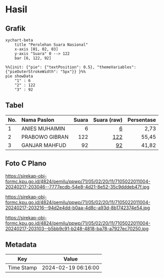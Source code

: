 # Hasil

## Grafik

```mermaid
xychart-beta
    title "Perolehan Suara Nasional"
    x-axis [01, 02, 03]
    y-axis "Suara" 0 --> 122
    bar [6, 122, 92]
```

```mermaid
%%{init: {"pie": {"textPosition": 0.5}, "themeVariables": {"pieOuterStrokeWidth": "5px"}} }%%
pie showData
    "1" : 6
    "2" : 122
    "3" : 92
```

## Tabel

| No. | Nama Paslon    | Suara | Suara (raw) | Persentase |
|:--- |:-------------- | -----:| -----------:| ----------:|
| 1   | ANIES MUHAIMIN | 6     | [6][p-1]    | 2,73       |
| 2   | PRABOWO GIBRAN | 122   | [122][p-2]  | 55,45      |
| 3   | GANJAR MAHFUD  | 92    | [92][p-3]   | 41,82      |


[p-1]: https://github.com/gigit-pemilu/pemilu-2024/blob/main/pilpres/hitung-suara/sub/71-sulawesi-utara/sub/05-minahasa-selatan/sub/02-tompaso-baru/sub/2011-tompaso-baru-i/sub/004-tps/sub/paslon-1.txt
[p-2]: https://github.com/gigit-pemilu/pemilu-2024/blob/main/pilpres/hitung-suara/sub/71-sulawesi-utara/sub/05-minahasa-selatan/sub/02-tompaso-baru/sub/2011-tompaso-baru-i/sub/004-tps/sub/paslon-2.txt
[p-3]: https://github.com/gigit-pemilu/pemilu-2024/blob/main/pilpres/hitung-suara/sub/71-sulawesi-utara/sub/05-minahasa-selatan/sub/02-tompaso-baru/sub/2011-tompaso-baru-i/sub/004-tps/sub/paslon-3.txt

## Foto C Plano

https://sirekap-obj-formc.kpu.go.id/4824/pemilu/ppwp/71/05/02/20/11/7105022011004-20240217-203046--7777ecdb-54e8-4d21-8e52-35c9dddeb47f.jpg

https://sirekap-obj-formc.kpu.go.id/4824/pemilu/ppwp/71/05/02/20/11/7105022011004-20240217-203216--94d2e4dd-b0aa-4d8c-a93d-8b1742374e54.jpg

https://sirekap-obj-formc.kpu.go.id/4824/pemilu/ppwp/71/05/02/20/11/7105022011004-20240217-203103--b5bb9c91-b248-4818-ba78-a7927ec70250.jpg


## Metadata

| Key        | Value               |
| ---------- | ------------------- |
| Time Stamp | 2024-02-19 06:16:00 |



